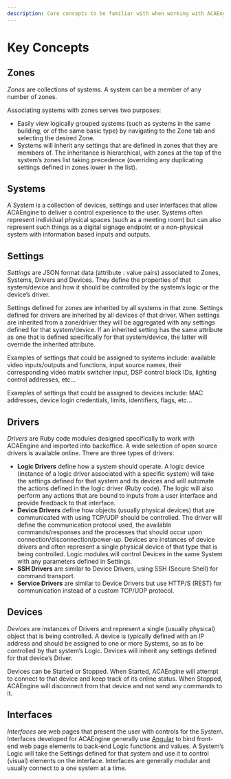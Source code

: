 ```yaml
---
description: Core concepts to be familiar with when working with ACAEngine.
---
```


# Key Concepts

## Zones

_Zones_ are collections of systems. A system can be a member of any number of zones.

Associating systems with zones serves two purposes:

* Easily view logically grouped systems \(such as systems in the same building, or of the same basic type\) by navigating to the Zone tab and selecting the desired Zone.
* Systems will inherit any settings that are defined in zones that they are members of. The inheritance is hierarchical, with zones at the top of the system’s zones list taking precedence \(overriding any duplicating settings defined in zones lower in the list\).

## Systems

A _System_ is a collection of devices, settings and user interfaces that allow ACAEngine to deliver a control experience to the user. Systems often represent individual physical spaces \(such as a meeting room\) but can also represent such things as a digital signage endpoint or a non-physical system with information based inputs and outputs.

## Settings

_Settings_ are JSON format data \(attribute : value pairs\) associated to Zones, Systems, Drivers and Devices. They define the properties of that system/device and how it should be controlled by the system’s logic or the device’s driver.

Settings defined for zones are inherited by all systems in that zone. Settings defined for drivers are inherited by all devices of that driver. When settings are inherited from a zone/driver they will be aggregated with any settings defined for that system/device. If an inherited setting has the same attribute as one that is defined specifically for that system/device, the latter will override the inherited attribute.

Examples of settings that could be assigned to systems include: available video inputs/outputs and functions, input source names, their corresponding video matrix switcher input, DSP control block IDs, lighting control addresses, etc…

Examples of settings that could be assigned to devices include: MAC addresses, device login credentials, limits, identifiers, flags, etc…

## Drivers

_Drivers_ are Ruby code modules designed specifically to work with ACAEngine and imported into backoffice. A wide selection of open source drivers is available online. There are three types of drivers:

* **Logic Drivers** define how a system should operate. A logic device \(instance of a logic driver associated with a specific system\) will take the settings defined for that system and its devices and will automate the actions defined in the logic driver \(Ruby code\). The logic will also perform any actions that are bound to inputs from a user interface and provide feedback to that interface.
* **Device Drivers** define how objects \(usually physical devices\) that are communicated with using TCP/UDP should be controlled. The driver will define the communication protocol used, the available commands/responses and the processes that should occur upon connection/disconnection/power-up. Devices are instances of device drivers and often represent a single physical device of that type that is being controlled. Logic modules will control Devices in the same System with any parameters defined in Settings.
* **SSH Drivers** are similar to Device Drivers, using SSH \(Secure Shell\) for command transport.
* **Service Drivers** are similar to Device Drivers but use HTTP/S \(REST\) for communication instead of a custom TCP/UDP protocol.

## Devices

_Devices_ are instances of Drivers and represent a single \(usually physical\) object that is being controlled. A device is typically defined with an IP address and should be assigned to one or more Systems, so as to be controlled by that system’s Logic. Devices will inherit any settings defined for that device’s Driver.

Devices can be Started or Stopped. When Started, ACAEngine will attempt to connect to that device and keep track of its online status. When Stopped, ACAEngine will disconnect from that device and not send any commands to it.

## Interfaces

_Interfaces_ are web pages that present the user with controls for the System. Interfaces developed for ACAEngine generally use [Angular](https://angular.io/) to bind front-end web page elements to back-end Logic functions and values. A System’s Logic will take the Settings defined for that system and use it to control \(visual\) elements on the interface. Interfaces are generally modular and usually connect to a one system at a time.

